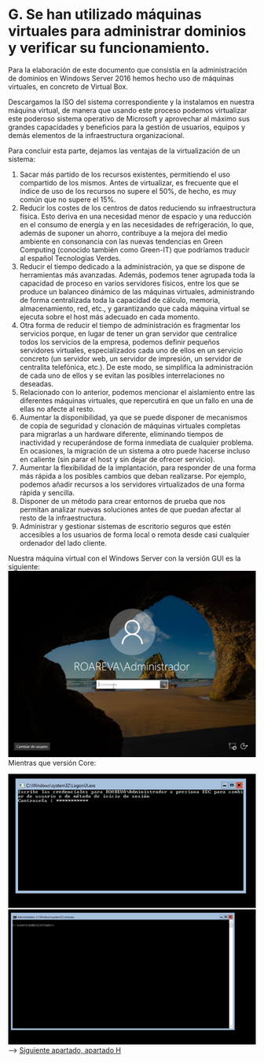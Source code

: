 # G. Se han utilizado máquinas virtuales para administrar dominios y verificar su funcionamiento.
Para la elaboración de este documento que consistía en la administración de dominios en Windows Server 2016 hemos hecho uso de máquinas virtuales, en concreto de Virtual Box. 

Descargamos la ISO del sistema correspondiente y la instalamos en nuestra máquina virtual, de manera que usando este proceso podemos virtualizar este poderoso sistema operativo de Microsoft y aprovechar al máximo sus grandes capacidades y beneficios para la gestión de usuarios, equipos y demás elementos de la infraestructura organizacional.

Para concluir esta parte, dejamos las ventajas de la virtualización de un sistema:
1. Sacar más partido de los recursos existentes, permitiendo el uso compartido de los mismos. Antes de virtualizar, es frecuente que el índice de uso de los recursos no supere el 50%, de hecho, es muy común que no supere el 15%.
2. Reducir los costes de los centros de datos reduciendo su infraestructura física. Esto deriva en una necesidad menor de espacio y una reducción en el consumo de energía y en las necesidades de refrigeración, lo que, además de suponer un ahorro, contribuye a la mejora del medio ambiente en consonancia con las nuevas tendencias en Green Computing (conocido también como Green-IT) que podríamos traducir al español Tecnologías Verdes.
3. Reducir el tiempo dedicado a la administración, ya que se dispone de herramientas más avanzadas. Además, podemos tener agrupada toda la capacidad de proceso en varios servidores físicos, entre los que se produce un balanceo dinámico de las máquinas virtuales, administrando de forma centralizada toda la capacidad de cálculo, memoria, almacenamiento, red, etc., y garantizando que cada máquina virtual se ejecuta sobre el host más adecuado en cada momento.
4. Otra forma de reducir el tiempo de administración es fragmentar los servicios porque, en lugar de tener un gran servidor que centralice todos los servicios de la empresa, podemos definir pequeños servidores virtuales, especializados cada uno de ellos en un servicio concreto (un servidor web, un servidor de impresión, un servidor de centralita telefónica, etc.). De este modo, se simplifica la administración de cada uno de ellos y se evitan las posibles interrelaciones no deseadas.
5. Relacionado con lo anterior, podemos mencionar el aislamiento entre las diferentes máquinas virtuales, que repercutirá en que un fallo en una de ellas no afecte al resto.
6. Aumentar la disponibilidad, ya que se puede disponer de mecanismos de copia de seguridad y clonación de máquinas virtuales completas para migrarlas a un hardware diferente, eliminando tiempos de inactividad y recuperándose de forma inmediata de cualquier problema. En ocasiones, la migración de un sistema a otro puede hacerse incluso en caliente (sin parar el host y sin dejar de ofrecer servicio).
7. Aumentar la flexibilidad de la implantación, para responder de una forma más rápida a los posibles cambios que deban realizarse. Por ejemplo, podemos añadir recursos a los servidores virtualizados de una forma rápida y sencilla.
8. Disponer de un método para crear entornos de prueba que nos permitan analizar nuevas soluciones antes de que puedan afectar al resto de la infraestructura.
9. Administrar y gestionar sistemas de escritorio seguros que estén accesibles a los usuarios de forma local o remota desde casi cualquier ordenador del lado cliente.

Nuestra máquina virtual con el Windows Server con la versión GUI es la siguiente:
![img](https://github.com/roareva/ISO-Administracion_de_dominios/blob/master/img/g/w.jpg)
Mientras que versión Core:

![img](https://github.com/roareva/ISO-Administracion_de_dominios/blob/master/img/g/0.jpg)
![img](https://github.com/roareva/ISO-Administracion_de_dominios/blob/master/img/g/1.jpg)
--> [Siguiente apartado, apartado H](https://github.com/roareva/ISO-Administracion_de_dominios/tree/master/admin_dom/h)
